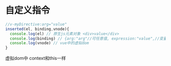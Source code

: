 
# 自定义指令
```javascript
//v-myDirective:arg="value"
inserted(el, binding,vnode){
  console.log(el) // 原生js元素对象 <div>value</div>
  console.log(binding) // {arg:"arg"//可任意值, expression:"value",//变量名 value:"",//变量的值}
  console.log(vnode) // vue中的虚拟dom
}
```
虚拟dom中 context和this一样
